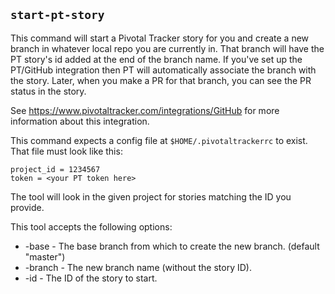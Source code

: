 ## `start-pt-story`

This command will start a Pivotal Tracker story for you and create a new
branch in whatever local repo you are currently in. That branch will have the
PT story's id added at the end of the branch name. If you've set up the
PT/GitHub integration then PT will automatically associate the branch with the
story. Later, when you make a PR for that branch, you can see the PR status in
the story.

See https://www.pivotaltracker.com/integrations/GitHub for more information
about this integration.

This command expects a config file at `$HOME/.pivotaltrackerrc` to exist. That
file must look like this:

    project_id = 1234567
    token = <your PT token here>

The tool will look in the given project for stories matching the ID you provide.

This tool accepts the following options:

* -base - The base branch from which to create the new branch. (default "master")
* -branch - The new branch name (without the story ID).
* -id - The ID of the story to start.
